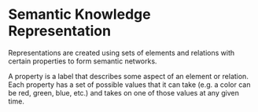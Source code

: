# Semantic Knowledge Representation

Representations are created using sets of elements and relations with certain properties to form semantic networks.

A property is a label that describes some aspect of an element or relation. Each property has a set of possible values that it can take (e.g. a color can be red, green, blue, etc.) and takes on one of those values at any given time.

